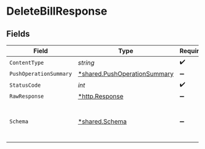# DeleteBillResponse


## Fields

| Field                                                                       | Type                                                                        | Required                                                                    | Description                                                                 |
| --------------------------------------------------------------------------- | --------------------------------------------------------------------------- | --------------------------------------------------------------------------- | --------------------------------------------------------------------------- |
| `ContentType`                                                               | *string*                                                                    | :heavy_check_mark:                                                          | N/A                                                                         |
| `PushOperationSummary`                                                      | [*shared.PushOperationSummary](../../models/shared/pushoperationsummary.md) | :heavy_minus_sign:                                                          | OK                                                                          |
| `StatusCode`                                                                | *int*                                                                       | :heavy_check_mark:                                                          | N/A                                                                         |
| `RawResponse`                                                               | [*http.Response](https://pkg.go.dev/net/http#Response)                      | :heavy_minus_sign:                                                          | N/A                                                                         |
| `Schema`                                                                    | [*shared.Schema](../../models/shared/schema.md)                             | :heavy_minus_sign:                                                          | Your API request was not properly authorized.                               |